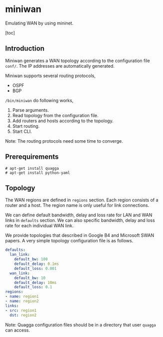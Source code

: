 # miniwan

Emulating WAN by using mininet.

[toc]

## Introduction

Miniwan generates a WAN topology according to the configuration file `conf/`.
The IP addresses are automatically generated.

Miniwan supports several routing protocols,
* OSPF
* BGP

`/bin/miniwan` do following works,
1. Parse arguments.
2. Read topology from the configuration file.
3. Add routers and hosts according to the topology.
4. Start routing.
5. Start CLI.

Note: The routing protocols need some time to converge.

## Prerequirements

```shell
# apt-get install quagga
# apt-get install python-yaml
```

## Topology

The WAN regions are defined in `regions` section. 
Each region consists of a router and a host.
The region name is only useful for link connections.
 
We can define default bandwidth, delay and loss rate for LAN and WAN links in `defaults` section. 
We can also specific bandwidth, delay and loss rate for each individual WAN link.

We provide topologies that described in Google B4 and Microsoft SWAN papers. 
A very simple topology configuration file is as follows.
```yaml
defaults:
  lan_link:
    default_bw: 100
    default_delay: 0.1ms
    default_loss: 0.001
  wan_link:
    default_bw: 10
    default_delay: 10ms
    default_loss: 0.1
regions:
- name: region1
- name: region2
links:
- src: region1
  dst: region2
```
Note: Quagga configuration files should be in a directory that user `quagga` can access.